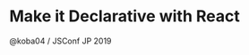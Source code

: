 <!-- classes: title -->

<!-- note
Good evening everyone!
My name is Toru.
I'm here to show you how to "Make it Declrative with React"

I'm sure that many developers use React to build single page applications.
But you might not know that React has some interesting usecases not only for building a user interface.
I'm going to show you some ideas using React, which I've learned while contributing to React.

Before going over the agenda, I'd like to quickly introduce myself.
-->

# Make it Declarative with React

@koba04 / JSConf JP 2019